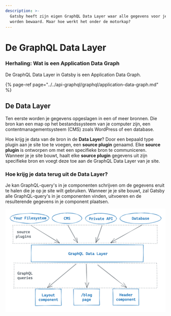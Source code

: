 ```yaml
---
description: >-
  Gatsby heeft zijn eigen GraphQL Data Layer waar alle gegevens voor je site
  worden bewaard. Maar hoe werkt het onder de motorkap?
---
```


# De GraphQL Data Layer

### Herhaling: Wat is een Application Data Graph

De GraphQL Data Layer in Gatsby is een Application Data Graph.

{% page-ref page="../../api-graphql/graphql/application-data-graph.md" %}

## De Data Layer

Ten eerste worden je gegevens opgeslagen in een of meer bronnen. Die bron kan een map op het bestandssysteem van je computer zijn, een contentmanagementsysteem \(CMS\) zoals WordPress of een database.

Hoe krijg je data van de bron in de **Data Layer**? Door een bepaald type plugin aan je site toe te voegen, een **source plugin** genaamd. Elke **source plugin** is ontworpen om met een specifieke bron te communiceren. Wanneer je je site bouwt, haalt elke **source plugin** gegevens uit zijn specifieke bron en voegt deze toe aan de GraphQL Data Layer van je site.

### Hoe krijg je data terug uit de Data Layer?

Je kan GraphQL-query's in je componenten schrijven om de gegevens eruit te halen die je op je site wilt gebruiken. Wanneer je je site bouwt, zal Gatsby alle GraphQL-query's in je componenten vinden, uitvoeren en de resulterende gegevens in je component plaatsen.

![](../../.gitbook/assets/image%20%2842%29.png)


